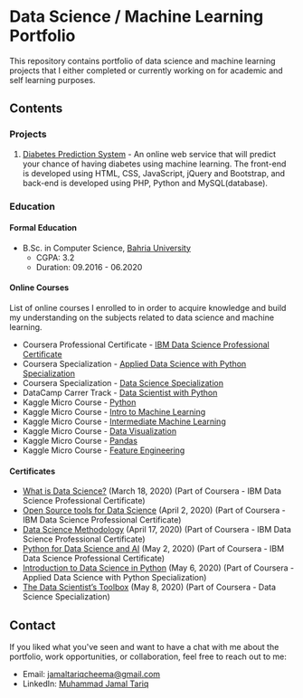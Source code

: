 # Data Science / Machine Learning Portfolio

This repository contains portfolio of data science and machine learning projects that I either completed or currently working on for academic and self learning purposes.

## Contents

### Projects

1. [Diabetes Prediction System](https://github.com/jamaltariqcheema/data-science-portfolio/tree/master/Diabetes%20Prediction%20System) - An online web service that will predict your chance of having diabetes using machine learning. The front-end is developed using HTML, CSS, JavaScript, jQuery and Bootstrap, and back-end is developed using PHP, Python and MySQL(database).

### Education

#### Formal Education

* B.Sc. in Computer Science, [Bahria University](https://bahria.edu.pk)
  * CGPA: 3.2
  * Duration: 09.2016 - 06.2020

#### Online Courses

List of online courses I enrolled to in order to acquire knowledge and build my understanding on the subjects related to data science and machine learning.

* Coursera Professional Certificate - [IBM Data Science Professional Certificate](https://www.coursera.org/professional-certificates/ibm-data-science)
* Coursera Specialization - [Applied Data Science with Python Specialization](https://www.coursera.org/specializations/data-science-python)
* Coursera Specialization - [Data Science Specialization](https://www.coursera.org/specializations/jhu-data-science)
* DataCamp Carrer Track - [Data Scientist with Python](https://www.datacamp.com/tracks/data-scientist-with-python)
* Kaggle Micro Course - [Python](https://www.kaggle.com/learn/python)
* Kaggle Micro Course - [Intro to Machine Learning](https://www.kaggle.com/learn/intro-to-machine-learning)
* Kaggle Micro Course - [Intermediate Machine Learning](https://www.kaggle.com/learn/intermediate-machine-learning)
* Kaggle Micro Course - [Data Visualization](https://www.kaggle.com/learn/data-visualization)
* Kaggle Micro Course - [Pandas](https://www.kaggle.com/learn/pandas)
* Kaggle Micro Course - [Feature Engineering](https://www.kaggle.com/learn/feature-engineering)

#### Certificates

* [What is Data Science?](https://www.coursera.org/account/accomplishments/records/NMHKKY69FLZ9?utm_source=link&utm_medium=certificate&utm_content=cert_image&utm_campaign=sharing_cta&utm_product=course) (March 18, 2020) (Part of Coursera - IBM Data Science Professional Certificate)
* [Open Source tools for Data Science](https://www.coursera.org/account/accomplishments/records/8LNERMHJMRRE?utm_source=link&utm_medium=certificate&utm_content=cert_image&utm_campaign=sharing_cta&utm_product=course) (April 2, 2020) (Part of Coursera - IBM Data Science Professional Certificate)
* [Data Science Methodology](https://www.coursera.org/account/accomplishments/records/J7NXJTEQTDTV?utm_source=link&utm_medium=certificate&utm_content=cert_image&utm_campaign=sharing_cta&utm_product=course) (April 17, 2020) (Part of Coursera - IBM Data Science Professional Certificate)
* [Python for Data Science and AI](https://www.coursera.org/account/accomplishments/records/NLBEULXMZCFY?utm_source=link&utm_medium=certificate&utm_content=cert_image&utm_campaign=sharing_cta&utm_product=course) (May 2, 2020) (Part of Coursera - IBM Data Science Professional Certificate)
* [Introduction to Data Science in Python](https://www.coursera.org/account/accomplishments/records/URMH7697YWPB?utm_source=link&utm_medium=certificate&utm_content=cert_image&utm_campaign=sharing_cta&utm_product=course) (May 6, 2020) (Part of Coursera - Applied Data Science with Python Specialization)
* [The Data Scientist’s Toolbox](https://www.coursera.org/account/accomplishments/records/T8SZSPB2BPDH?utm_source=link&utm_medium=certificate&utm_content=cert_image&utm_campaign=sharing_cta&utm_product=course) (May 8, 2020) (Part of Coursera - Data Science Specialization)

## Contact

If you liked what you've seen and want to have a chat with me about the portfolio, work opportunities, or collaboration, feel free to reach out to me:

* Email: jamaltariqcheema@gmail.com
* LinkedIn: [Muhammad Jamal Tariq](http://linkedin.com/in/jamaltariqcheema/)